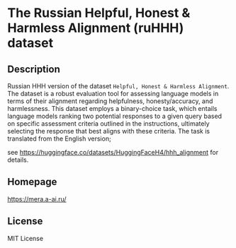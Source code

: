 # The Russian Helpful, Honest & Harmless Alignment (ruHHH) dataset

## Description

Russian HHH version of the dataset `Helpful, Honest & Harmless
Alignment`. The dataset is a robust evaluation tool for assessing language models
in terms of their alignment regarding helpfulness, honesty/accuracy, and harmlessness.
This dataset employs a binary-choice task, which entails language models ranking two
potential responses to a given query based on specific assessment criteria outlined
in the instructions, ultimately selecting the response that best aligns with these
criteria. The task is translated from the English version;

see https://huggingface.co/datasets/HuggingFaceH4/hhh_alignment for details.

## Homepage

https://mera.a-ai.ru/

## License

MIT License
